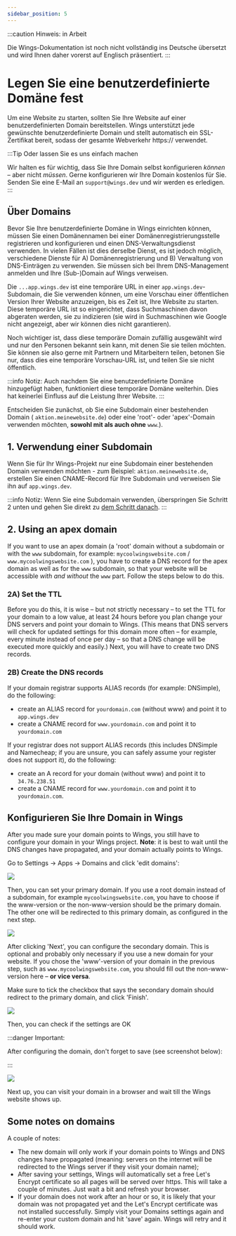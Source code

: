 ```yaml
---
sidebar_position: 5
---
```


:::caution Hinweis: in Arbeit

Die Wings-Dokumentation ist noch nicht vollständig ins Deutsche übersetzt und wird Ihnen daher vorerst auf Englisch präsentiert.
:::

# Legen Sie eine benutzerdefinierte Domäne fest

Um eine Website zu starten, sollten Sie Ihre Website auf einer benutzerdefinierten Domain bereitstellen. Wings unterstützt jede gewünschte benutzerdefinierte Domain und stellt automatisch ein SSL-Zertifikat bereit, sodass der gesamte Webverkehr https:// verwendet.

:::Tip Oder lassen Sie es uns einfach machen

Wir halten es für wichtig, dass Sie Ihre Domain selbst konfigurieren _können_ – aber nicht _müssen_. Gerne konfigurieren wir Ihre Domain kostenlos für Sie. Senden Sie eine E-Mail an `support@wings.dev` und wir werden es erledigen.
:::

## Über Domains

Bevor Sie Ihre benutzerdefinierte Domäne in Wings einrichten können, müssen Sie einen Domänennamen bei einer Domänenregistrierungsstelle registrieren und konfigurieren und einen DNS-Verwaltungsdienst verwenden. In vielen Fällen ist dies derselbe Dienst, es ist jedoch möglich, verschiedene Dienste für A) Domänenregistrierung und B) Verwaltung von DNS-Einträgen zu verwenden. Sie müssen sich bei Ihrem DNS-Management anmelden und Ihre (Sub-)Domain auf Wings verweisen.

Die `...app.wings.dev` ist eine temporäre URL in einer `app.wings.dev`-Subdomain, die Sie verwenden können, um eine Vorschau einer öffentlichen Version Ihrer Website anzuzeigen, bis es Zeit ist, Ihre Website zu starten. Diese temporäre URL ist so eingerichtet, dass Suchmaschinen davon abgeraten werden, sie zu indizieren (sie wird in Suchmaschinen wie Google nicht angezeigt, aber wir können dies nicht garantieren).

Noch wichtiger ist, dass diese temporäre Domain zufällig ausgewählt wird und nur den Personen bekannt sein kann, mit denen Sie sie teilen möchten. Sie können sie also gerne mit Partnern und Mitarbeitern teilen, betonen Sie nur, dass dies eine temporäre Vorschau-URL ist, und teilen Sie sie nicht öffentlich.

:::info Notiz:
Auch nachdem Sie eine benutzerdefinierte Domäne hinzugefügt haben, funktioniert diese temporäre Domäne weiterhin. Dies hat keinerlei Einfluss auf die Leistung Ihrer Website.
:::

Entscheiden Sie zunächst, ob Sie eine Subdomain einer bestehenden Domain ( `aktion.meinewebsite.de`) oder eine 'root'- oder 'apex'-Domain verwenden möchten, **sowohl mit als auch ohne** `www`.).

## 1. Verwendung einer Subdomain

Wenn Sie für Ihr Wings-Projekt nur eine Subdomain einer bestehenden Domain verwenden möchten - zum Beispiel: `aktion.meinewebsite.de`, erstellen Sie einen CNAME-Record für Ihre Subdomain und verweisen Sie ihn auf `app.wings.dev`.

:::info Notiz:
Wenn Sie eine Subdomain verwenden, überspringen Sie Schritt 2 unten und gehen Sie direkt zu [dem Schritt danach](#konfigurieren-sie-ihre-domain-in-wings).
:::

## 2. Using an apex domain

If you want to use an apex domain (a 'root' domain without a subdomain or with the `www` subdomain, for example: `mycoolwingswebsite.com` / `www.mycoolwingswebsite.com` ), you have to create a DNS record for the apex domain as well as for the `www` subdomain, so that your website will be accessible _with and without_ the `www` part. Follow the steps below to do this.

### 2A) Set the TTL

Before you do this, it is wise – but not strictly necessary – to set the TTL for your domain to a low value, at least 24 hours before you plan change your DNS servers and point your domain to Wings. (This means that DNS servers will check for updated settings for this domain more often – for example, every minute instead of once per day – so that a DNS change will be executed more quickly and easily.) Next, you will have to create two DNS records.

### 2B) Create the DNS records

If your domain registrar supports ALIAS records (for example: DNSimple), do the following:

- create an ALIAS record for `yourdomain.com` (without www) and point it to `app.wings.dev`
- create a CNAME record for `www.yourdomain.com` and point it to `yourdomain.com`

If your registrar does not support ALIAS records (this includes DNSimple and Namecheap; if you are unsure, you can safely assume your register does not support it), do the following:

- create an A record for your domain (without www) and point it to `34.76.238.51`
- create a CNAME record for `www.yourdomain.com` and point it to `yourdomain.com`.

## Konfigurieren Sie Ihre Domain in Wings

After you made sure your domain points to Wings, you still have to configure your domain in your Wings project. **Note**: it is best to wait until the DNS changes have propagated, and your domain actually points to Wings.

Go to Settings -> Apps -> Domains and click 'edit domains':

![](https://screens.wings.dev/CleanShot-2021-01-17-at-17.00.12-2x-XL84VSnTuhE9xqUZjTpyYFLRdCcmRaX5U5dRFQ8I1ZBdHaUyMWeDHVmTbcM0eLScdBAU1yAFpb7wAkB4c5B5wv79YjVSxaG6RTTg.png)

Then, you can set your primary domain. If you use a root domain instead of a subdomain, for example `mycoolwingswebsite.com`, you have to choose if the www-version or the non-www-version should be the primary domain. The other one will be redirected to this primary domain, as configured in the next step.

![](https://screens.wings.dev/CleanShot-2021-01-17-at-17.02.20-2x-BPGwnXBJen2fXdlLTgtFLeet0A55bPYPUpzbCJ57gCPgFZ8pSFEcsULgwHCPLjE45A4iAw5YqUFjbUb1iouy3pSq2I0VryaK84Xf.png)

After clicking 'Next', you can configure the secondary domain. This is optional and probably only necessary if you use a new domain for your website. If you chose the 'www'-version of your domain in the previous step, such as `www.mycoolwingswebsite.com`, you should fill out the non-www-version here – **or vice versa**.

Make sure to tick the checkbox that says the secondary domain should redirect to the primary domain, and click 'Finish'.

![](https://screens.wings.dev/CleanShot-2021-01-17-at-17.05.42-2x-H0VRyjrEBBBSekBZNHuRk8EiW6aiKUTIMt3979d2luwUwaAs3rZ1fW4X1632zhEoD1HBOT7QkemsqBp522fF3UXtMZdCTQeRaunE.png)

Then, you can check if the settings are OK

:::danger Important:

After configuring the domain, don't forget to save (see screenshot below):

:::

![](https://screens.wings.dev/CleanShot-2021-01-17-at-17.06.39-2x-iGO4apZeTh5bzxOfnl4qwIv7hAviHdsKZ3in1WKYZfbMSvFDqWdMSDaETu55gq2fsDoeF9YpyDishXA5voqBS4ixtuDQ3N7exD48.png)

Next up, you can visit your domain in a browser and wait till the Wings website shows up.

## Some notes on domains

A couple of notes:

- The new domain will only work if your domain points to Wings and DNS changes have propagated (meaning: servers on the internet will be redirected to the Wings server if they visit your domain name);
- After saving your settings, Wings will automatically set a free Let's Encrypt certificate so all pages will be served over https. This will take a couple of minutes. Just wait a bit and refresh your browser.
- If your domain does not work after an hour or so, it is likely that your domain was not propagated yet and the Let's Encrypt certificate was not installed successfully. Simply visit your Domains settings again and re-enter your custom domain and hit 'save' again. Wings will retry and it should work.
